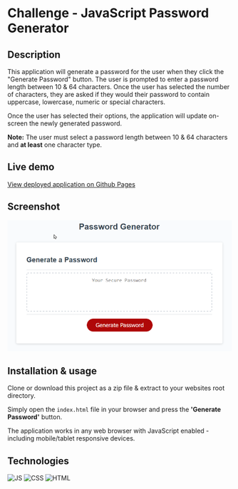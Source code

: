 # Challenge - JavaScript Password Generator

## Description

This application will generate a password for the user when they click the "Generate Password" button. The user is prompted to enter a password length between 10 & 64 characters. Once the user has selected the number of characters, they are asked if they would their password to contain  uppercase, lowercase, numeric or special characters.

Once the user has selected their options, the application will update on-screen the newly generated password.

**Note:** The user must select a password length between 10 & 64 characters and **at least** one character type.

## Live demo

[View deployed application on Github Pages](https://gurdeep-ninja.github.io/Password-Generator/)


## Screenshot
![Screenshot of website](./images/Password-Generator-Screenshot.png)

## Installation & usage

Clone or download this project as a zip file & extract to your websites root directory.

Simply open the `index.html` file in your browser and press the **'Generate Password'** button.

The application works in any web browser with JavaScript enabled - including mobile/tablet responsive devices.
## Technologies
![JS](https://img.shields.io/badge/javascript-71%25-blue) ![CSS](https://img.shields.io/badge/html-19%25-green)  ![HTML](https://img.shields.io/badge/html-9%25-red) 